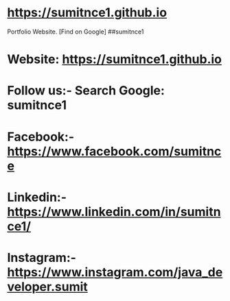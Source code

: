 

# https://sumitnce1.github.io
Portfolio Website.
[Find on Google] 
##sumitnce1
# Website: https://sumitnce1.github.io
# Follow us:- Search Google: sumitnce1
# Facebook:-https://www.facebook.com/sumitnce
# Linkedin:-https://www.linkedin.com/in/sumitnce1/
# Instagram:-https://www.instagram.com/java_developer.sumit
